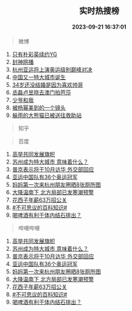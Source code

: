<div align="center"><h2>实时热搜榜</h2><h4>2023-09-21 16:37:01</h4></div>

> 微博  

1. [只有朴彩英续约YG](https://s.weibo.com/weibo?q=%23%E5%8F%AA%E6%9C%89%E6%9C%B4%E5%BD%A9%E8%8B%B1%E7%BB%AD%E7%BA%A6YG%23&t=31&band_rank=1&Refer=top)<br />
2. [封神网播](https://s.weibo.com/weibo?q=%E5%B0%81%E7%A5%9E%E7%BD%91%E6%92%AD&t=31&band_rank=2&Refer=top)<br />
3. [杭州亚运将上演奥运级别巅峰对决](https://s.weibo.com/weibo?q=%23%E6%9D%AD%E5%B7%9E%E4%BA%9A%E8%BF%90%E5%B0%86%E4%B8%8A%E6%BC%94%E5%A5%A5%E8%BF%90%E7%BA%A7%E5%88%AB%E5%B7%85%E5%B3%B0%E5%AF%B9%E5%86%B3%23&t=31&band_rank=3&Refer=top)<br />
4. [中国又一特大城市诞生](https://s.weibo.com/weibo?q=%23%E4%B8%AD%E5%9B%BD%E5%8F%88%E4%B8%80%E7%89%B9%E5%A4%A7%E5%9F%8E%E5%B8%82%E8%AF%9E%E7%94%9F%23&t=31&band_rank=4&Refer=top)<br />
5. [34岁还没结婚是因为喜欢帅哥](https://s.weibo.com/weibo?q=34%E5%B2%81%E8%BF%98%E6%B2%A1%E7%BB%93%E5%A9%9A%E6%98%AF%E5%9B%A0%E4%B8%BA%E5%96%9C%E6%AC%A2%E5%B8%85%E5%93%A5&t=31&band_rank=5&Refer=top)<br />
6. [丞磊卢昱晓去澳门拍芭莎](https://s.weibo.com/weibo?q=%23%E4%B8%9E%E7%A3%8A%E5%8D%A2%E6%98%B1%E6%99%93%E5%8E%BB%E6%BE%B3%E9%97%A8%E6%8B%8D%E8%8A%AD%E8%8E%8E%23&t=31&band_rank=6&Refer=top)<br />
7. [少爷和我](https://s.weibo.com/weibo?q=%E5%B0%91%E7%88%B7%E5%92%8C%E6%88%91&t=31&band_rank=7&Refer=top)<br />
8. [被杨幂美到的一个镜头](https://s.weibo.com/weibo?q=%23%E8%A2%AB%E6%9D%A8%E5%B9%82%E7%BE%8E%E5%88%B0%E7%9A%84%E4%B8%80%E4%B8%AA%E9%95%9C%E5%A4%B4%23&t=31&band_rank=8&Refer=top)<br />
9. [躲雨的大熊猫已被送往救助站](https://s.weibo.com/weibo?q=%23%E8%BA%B2%E9%9B%A8%E7%9A%84%E5%A4%A7%E7%86%8A%E7%8C%AB%E5%B7%B2%E8%A2%AB%E9%80%81%E5%BE%80%E6%95%91%E5%8A%A9%E7%AB%99%23&t=31&band_rank=9&Refer=top)<br />

> 知乎  


> 百度  

1. [高举共同发展旗帜](https://www.baidu.com/s?wd=%E9%AB%98%E4%B8%BE%E5%85%B1%E5%90%8C%E5%8F%91%E5%B1%95%E6%97%97%E5%B8%9C&sa=fyb_news&rsv_dl=fyb_news)<br />
2. [苏州成为特大城市 意味着什么？](https://www.baidu.com/s?wd=%E8%8B%8F%E5%B7%9E%E6%88%90%E4%B8%BA%E7%89%B9%E5%A4%A7%E5%9F%8E%E5%B8%82+%E6%84%8F%E5%91%B3%E7%9D%80%E4%BB%80%E4%B9%88%EF%BC%9F&sa=fyb_news&rsv_dl=fyb_news)<br />
3. [普京表示将于10月访华 外交部回应](https://www.baidu.com/s?wd=%E6%99%AE%E4%BA%AC%E8%A1%A8%E7%A4%BA%E5%B0%86%E4%BA%8E10%E6%9C%88%E8%AE%BF%E5%8D%8E+%E5%A4%96%E4%BA%A4%E9%83%A8%E5%9B%9E%E5%BA%94&sa=fyb_news&rsv_dl=fyb_news)<br />
4. [亚运中国队有36个奥运冠军](https://www.baidu.com/s?wd=%E4%BA%9A%E8%BF%90%E4%B8%AD%E5%9B%BD%E9%98%9F%E6%9C%8936%E4%B8%AA%E5%A5%A5%E8%BF%90%E5%86%A0%E5%86%9B&sa=fyb_news&rsv_dl=fyb_news)<br />
5. [妈妈第一次来杭州朋友圈晒8张厕所图](https://www.baidu.com/s?wd=%E5%A6%88%E5%A6%88%E7%AC%AC%E4%B8%80%E6%AC%A1%E6%9D%A5%E6%9D%AD%E5%B7%9E%E6%9C%8B%E5%8F%8B%E5%9C%88%E6%99%928%E5%BC%A0%E5%8E%95%E6%89%80%E5%9B%BE&sa=fyb_news&rsv_dl=fyb_news)<br />
6. [大降温南下 北方局部已发寒潮预警](https://www.baidu.com/s?wd=%E5%A4%A7%E9%99%8D%E6%B8%A9%E5%8D%97%E4%B8%8B+%E5%8C%97%E6%96%B9%E5%B1%80%E9%83%A8%E5%B7%B2%E5%8F%91%E5%AF%92%E6%BD%AE%E9%A2%84%E8%AD%A6&sa=fyb_news&rsv_dl=fyb_news)<br />
7. [花西子年薪63万招公关](https://www.baidu.com/s?wd=%E8%8A%B1%E8%A5%BF%E5%AD%90%E5%B9%B4%E8%96%AA63%E4%B8%87%E6%8B%9B%E5%85%AC%E5%85%B3&sa=fyb_news&rsv_dl=fyb_news)<br />
8. [#不可思议的百科知识#](https://www.baidu.com/s?wd=%23%E4%B8%8D%E5%8F%AF%E6%80%9D%E8%AE%AE%E7%9A%84%E7%99%BE%E7%A7%91%E7%9F%A5%E8%AF%86%23&sa=fyb_news&rsv_dl=fyb_news)<br />
9. [喝啤酒有利于体内结石排出？](https://www.baidu.com/s?wd=%E5%96%9D%E5%95%A4%E9%85%92%E6%9C%89%E5%88%A9%E4%BA%8E%E4%BD%93%E5%86%85%E7%BB%93%E7%9F%B3%E6%8E%92%E5%87%BA%EF%BC%9F&sa=fyb_news&rsv_dl=fyb_news)<br />

> 哔哩哔哩  

1. [高举共同发展旗帜](https://www.baidu.com/s?wd=%E9%AB%98%E4%B8%BE%E5%85%B1%E5%90%8C%E5%8F%91%E5%B1%95%E6%97%97%E5%B8%9C&sa=fyb_news&rsv_dl=fyb_news)<br />
2. [苏州成为特大城市 意味着什么？](https://www.baidu.com/s?wd=%E8%8B%8F%E5%B7%9E%E6%88%90%E4%B8%BA%E7%89%B9%E5%A4%A7%E5%9F%8E%E5%B8%82+%E6%84%8F%E5%91%B3%E7%9D%80%E4%BB%80%E4%B9%88%EF%BC%9F&sa=fyb_news&rsv_dl=fyb_news)<br />
3. [普京表示将于10月访华 外交部回应](https://www.baidu.com/s?wd=%E6%99%AE%E4%BA%AC%E8%A1%A8%E7%A4%BA%E5%B0%86%E4%BA%8E10%E6%9C%88%E8%AE%BF%E5%8D%8E+%E5%A4%96%E4%BA%A4%E9%83%A8%E5%9B%9E%E5%BA%94&sa=fyb_news&rsv_dl=fyb_news)<br />
4. [亚运中国队有36个奥运冠军](https://www.baidu.com/s?wd=%E4%BA%9A%E8%BF%90%E4%B8%AD%E5%9B%BD%E9%98%9F%E6%9C%8936%E4%B8%AA%E5%A5%A5%E8%BF%90%E5%86%A0%E5%86%9B&sa=fyb_news&rsv_dl=fyb_news)<br />
5. [妈妈第一次来杭州朋友圈晒8张厕所图](https://www.baidu.com/s?wd=%E5%A6%88%E5%A6%88%E7%AC%AC%E4%B8%80%E6%AC%A1%E6%9D%A5%E6%9D%AD%E5%B7%9E%E6%9C%8B%E5%8F%8B%E5%9C%88%E6%99%928%E5%BC%A0%E5%8E%95%E6%89%80%E5%9B%BE&sa=fyb_news&rsv_dl=fyb_news)<br />
6. [大降温南下 北方局部已发寒潮预警](https://www.baidu.com/s?wd=%E5%A4%A7%E9%99%8D%E6%B8%A9%E5%8D%97%E4%B8%8B+%E5%8C%97%E6%96%B9%E5%B1%80%E9%83%A8%E5%B7%B2%E5%8F%91%E5%AF%92%E6%BD%AE%E9%A2%84%E8%AD%A6&sa=fyb_news&rsv_dl=fyb_news)<br />
7. [花西子年薪63万招公关](https://www.baidu.com/s?wd=%E8%8A%B1%E8%A5%BF%E5%AD%90%E5%B9%B4%E8%96%AA63%E4%B8%87%E6%8B%9B%E5%85%AC%E5%85%B3&sa=fyb_news&rsv_dl=fyb_news)<br />
8. [#不可思议的百科知识#](https://www.baidu.com/s?wd=%23%E4%B8%8D%E5%8F%AF%E6%80%9D%E8%AE%AE%E7%9A%84%E7%99%BE%E7%A7%91%E7%9F%A5%E8%AF%86%23&sa=fyb_news&rsv_dl=fyb_news)<br />
9. [喝啤酒有利于体内结石排出？](https://www.baidu.com/s?wd=%E5%96%9D%E5%95%A4%E9%85%92%E6%9C%89%E5%88%A9%E4%BA%8E%E4%BD%93%E5%86%85%E7%BB%93%E7%9F%B3%E6%8E%92%E5%87%BA%EF%BC%9F&sa=fyb_news&rsv_dl=fyb_news)<br />
